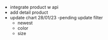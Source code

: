 - integrate product w api
- add detail product
- update chart
  28/01/23
  -pending update filter
  - newest
  - color
  - size
